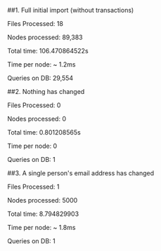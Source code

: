 ##1. Full initial import (without transactions)

Files Processed: 18

Nodes processed: 89,383

Total time: 106.470864522s

Time per node: ~ 1.2ms

Queries on DB: 29,554

##2. Nothing has changed

Files Processed: 0

Nodes processed: 0

Total time: 0.801208565s

Time per node: 0

Queries on DB: 1

##3. A single person's email address has changed

Files Processed: 1

Nodes processed: 5000

Total time: 8.794829903

Time per node: ~ 1.8ms

Queries on DB: 1